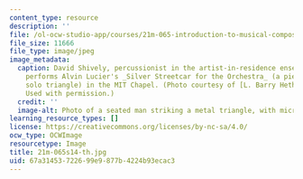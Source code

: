 ```yaml
---
content_type: resource
description: ''
file: /ol-ocw-studio-app/courses/21m-065-introduction-to-musical-composition-spring-2014/67a31453722699e9877b4224b93ecac3_21m-065s14-th.jpg
file_size: 11666
file_type: image/jpeg
image_metadata:
  caption: David Shively, percussionist in the artist-in-residence ensemble Either/Or,
    performs Alvin Lucier's _Silver Streetcar for the Orchestra_ (a piece for amplified
    solo triangle) in the MIT Chapel. (Photo courtesy of [L. Barry Hetherington](http://www.lbarryhetherington.com/).
    Used with permission.)
  credit: ''
  image-alt: Photo of a seated man striking a metal triangle, with microphones.
learning_resource_types: []
license: https://creativecommons.org/licenses/by-nc-sa/4.0/
ocw_type: OCWImage
resourcetype: Image
title: 21m-065s14-th.jpg
uid: 67a31453-7226-99e9-877b-4224b93ecac3
---
```

